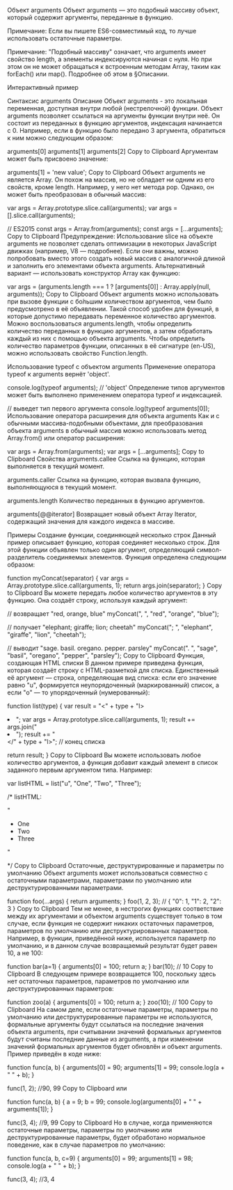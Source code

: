Объект arguments
Объект arguments — это подобный массиву объект, который содержит аргументы, переданные в функцию.

Примечание: Если вы пишете ES6-совместимый код, то лучше использовать остаточные параметры.

Примечание: "Подобный массиву" означает, что arguments имеет свойство length, а элементы индексируются начиная с нуля. Но при этом он не может обращаться к встроенным методам Array, таким как forEach() или map(). Подробнее об этом в §Описании.

Интерактивный пример

Синтаксис
arguments
Описание
Объект arguments - это локальная переменная, доступная внутри любой (нестрелочной) функции. Объект arguments позволяет ссылаться на аргументы функции внутри неё. Он состоит из переданных в функцию аргументов, индексация начинается с 0. Например, если в функцию было передано 3 аргумента, обратиться к ним можно следующим образом:

arguments[0]
arguments[1]
arguments[2]
Copy to Clipboard
Аргументам может быть присвоено значение:

arguments[1] = 'new value';
Copy to Clipboard
Объект arguments не является Array. Он похож на массив, но не обладает ни одним из его свойств, кроме length. Например, у него нет метода pop. Однако, он может быть преобразован в обычный массив:

var args = Array.prototype.slice.call(arguments);
var args = [].slice.call(arguments);

// ES2015
const args = Array.from(arguments);
const args = [...arguments];
Copy to Clipboard
Предупреждение: Использование slice на объекте arguments не позволяет сделать оптимизации в некоторых JavaScript движках (например, V8 — подробнее). Если они важны, можно попробовать вместо этого создать новый массив с аналогичной длиной и заполнить его элементами объекта arguments. Альтернативный вариант — использовать конструктор Array как функцию:

var args = (arguments.length === 1 ? [arguments[0]] : Array.apply(null, arguments));
Copy to Clipboard
Объект arguments можно использовать при вызове функции с бо́льшим количеством аргументов, чем было предусмотрено в её объявлении. Такой способ удобен для функций, в которые допустимо передавать переменное количество аргументов. Можно воспользоваться arguments.length, чтобы определить количество переданных в функцию аргументов, а затем обработать каждый из них с помощью объекта arguments. Чтобы определить количество параметров функции, описанных в её сигнатуре (en-US), можно использовать свойство Function.length.

Использование typeof с объектом arguments
Применение оператора typeof к arguments вернёт 'object'.

console.log(typeof arguments); // 'object'
Определение типов аргументов может быть выполнено применением оператора typeof и индексацией.

// выведет тип первого аргумента
console.log(typeof arguments[0]);
Использование оператора расширения для объекта arguments
Как и с обычными массива-подобными объектами, для преобразования объекта arguments в обычный массив можно использовать метод Array.from() или оператор расширения:

var args = Array.from(arguments);
var args = [...arguments];
Copy to Clipboard
Свойства
arguments.callee
Ссылка на функцию, которая выполняется в текущий момент.

arguments.caller
Ссылка на функцию, которая вызвала функцию, выполняющуюся в текущий момент.

arguments.length
Количество переданных в функцию аргументов.

arguments[@@iterator]
Возвращает новый объект Array Iterator, содержащий значения для каждого индекса в массиве.

Примеры
Создание функции, соединяющей несколько строк
Данный пример описывает функцию, которая соединяет несколько строк. Для этой функции объявлен только один аргумент, определяющий символ-разделитель соединяемых элементов. Функция определена следующим образом:

function myConcat(separator) {
var args = Array.prototype.slice.call(arguments, 1);
return args.join(separator);
}
Copy to Clipboard
Вы можете передать любое количество аргументов в эту функцию. Она создаёт строку, используя каждый аргумент:

// возвращает "red, orange, blue"
myConcat(", ", "red", "orange", "blue");

// получает "elephant; giraffe; lion; cheetah"
myConcat("; ", "elephant", "giraffe", "lion", "cheetah");

// выводит "sage. basil. oregano. pepper. parsley"
myConcat(". ", "sage", "basil", "oregano", "pepper", "parsley");
Copy to Clipboard
Функция, создающая HTML списки
В данном примере приведена функция, которая создаёт строку с HTML-разметкой для списка. Единственный её аргумент — строка, определяющая вид списка: если его значение равно "u", формируется неупорядоченный (маркированный) список, а если "o" — то упорядоченный (нумерованный):

function list(type) {
var result = "<" + type + "l><li>";
var args = Array.prototype.slice.call(arguments, 1);
result += args.join("</li><li>");
result += "</li></" + type + "l>"; // конец списка

return result;
}
Copy to Clipboard
Вы можете использовать любое количество аргументов, а функция добавит каждый элемент в список заданного первым аргументом типа. Например:

var listHTML = list("u", "One", "Two", "Three");

/\* listHTML:

"<ul><li>One</li><li>Two</li><li>Three</li></ul>"

\*/
Copy to Clipboard
Остаточные, деструктурированные и параметры по умолчанию
Объект arguments может использоваться совместно с остаточными параметрами, параметрами по умолчанию или деструктурированными параметрами.

function foo(...args) {
return arguments;
}
foo(1, 2, 3); // { "0": 1, "1": 2, "2": 3 }
Copy to Clipboard
Тем не менее, в нестрогих функциях соответствие между их аргументами и объектом arguments существует только в том случае, если функция не содержит никаких остаточных параметров, параметров по умолчанию или деструктурированных параметров. Например, в функции, приведённой ниже, используется параметр по умолчанию, и в данном случае возвращаемый результат будет равен 10, а не 100:

function bar(a=1) {
arguments[0] = 100;
return a;
}
bar(10); // 10
Copy to Clipboard
В следующем примере возвращается 100, поскольку здесь нет остаточных параметров, параметров по умолчанию или деструктурированных параметров:

function zoo(a) {
arguments[0] = 100;
return a;
}
zoo(10); // 100
Copy to Clipboard
На самом деле, если остаточные параметры, параметры по умолчанию или деструктурированные параметры не используются, формальные аргументы будут ссылаться на последние значения объекта arguments, при считывании значений формальных аргументов будут считаны последние данные из arguments, а при изменении значений формальных аргументов будет обновлён и объект arguments. Пример приведён в коде ниже:

function func(a, b) {
arguments[0] = 90;
arguments[1] = 99;
console.log(a + " " + b);
}

func(1, 2); //90, 99
Copy to Clipboard
или

function func(a, b) {
a = 9;
b = 99;
console.log(arguments[0] + " " + arguments[1]);
}

func(3, 4); //9, 99
Copy to Clipboard
Но в случае, когда применяются остаточные параметры, параметры по умолчанию или деструктурированные параметры, будет обработано нормальное поведение, как в случае параметров по умолчанию:

function func(a, b, c=9) {
arguments[0] = 99;
arguments[1] = 98;
console.log(a + " " + b);
}

func(3, 4); //3, 4
